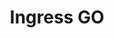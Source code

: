 --- 
title: "Ingress GO"
publishdate: "2019-4-25T16:48:46+02:00"
src: "https://365manga.net/manga/ingress-go"
image: "https://data.365manga.net/images/thumbnails/19779-ingress-go.jpg"
description: "A webcomic about Ingress players. Inspired by true stories. Full of XM, drama and smurf tears."
---